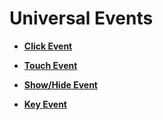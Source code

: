 # Universal Events<a name="EN-US_TOPIC_0000001158141251"></a>

-   **[Click Event](ts-universal-events-click.md)**  

-   **[Touch Event](ts-universal-events-touch.md)**  

-   **[Show/Hide Event](ts-universal-events-show-hide.md)**  

-   **[Key Event](ts-universal-events-key.md)**  


